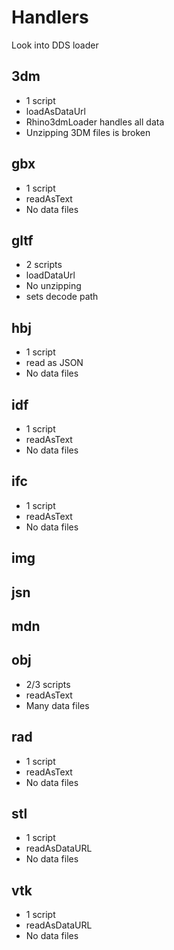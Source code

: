 # Handlers

Look into DDS loader

## 3dm

* 1 script
* loadAsDataUrl
* Rhino3dmLoader handles all data
* Unzipping 3DM files is broken

## gbx

* 1 script
* readAsText
* No data files

## gltf

* 2 scripts
* loadDataUrl
* No unzipping
* sets decode path

## hbj

* 1 script
* read as JSON
* No data files

## idf

* 1 script
* readAsText
* No data files


## ifc

* 1 script
* readAsText
* No data files

## img


## jsn

## mdn

## obj

* 2/3 scripts
* readAsText
* Many data files

## rad

* 1 script
* readAsText
* No data files

## stl

* 1 script
* readAsDataURL
* No data files

## vtk

* 1 script
* readAsDataURL
* No data files